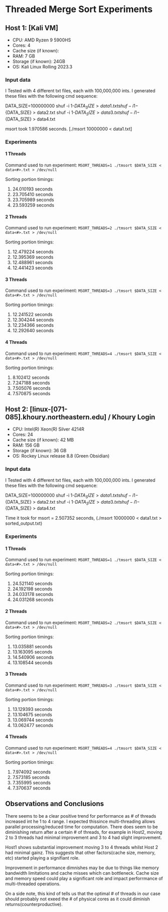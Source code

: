 # Threaded Merge Sort Experiments


## Host 1: [Kali VM]

- CPU: AMD Ryzen 9 5900HS
- Cores: 4
- Cache size (if known):
- RAM: 7 GB
- Storage (if known): 24GB
- OS: Kali Linux Rolling 2023.3

### Input data

I Tested with 4 different txt files, each with 100,000,000 ints.
I generated these files with the following cmd sequence:

DATA_SIZE=100000000
shuf -i 1-${DATA_SIZE} > data1.txt
shuf -i 1-${DATA_SIZE} > data2.txt
shuf -i 1-${DATA_SIZE} > data3.txt
shuf -i 1-${DATA_SIZE} > data4.txt

msort took 1.970586 seconds. [./msort 10000000 < data1.txt]

### Experiments

#### 1 Threads

Command used to run experiment: `MSORT_THREADS=1 ./tmsort $DATA_SIZE < data<#>.txt > /dev/null`

Sorting portion timings:

1. 24.010193 seconds
2. 23.705410 seconds
3. 23.705989 seconds
4. 23.593259 seconds

#### 2 Threads

Command used to run experiment: `MSORT_THREADS=2 ./tmsort $DATA_SIZE < data<#>.txt > /dev/null`

Sorting portion timings:

1. 12.479224 seconds
2. 12.395369 seconds
3. 12.488961 seconds
4. 12.441423 seconds

#### 3 Threads

Command used to run experiment: `MSORT_THREADS=3 ./tmsort $DATA_SIZE < data<#>.txt > /dev/null`

Sorting portion timings:

1. 12.241522 seconds
2. 12.304244 seconds
3. 12.234366 seconds
4. 12.292640 seconds

#### 4 Threads

Command used to run experiment: `MSORT_THREADS=4 ./tmsort $DATA_SIZE < data<#>.txt > /dev/null`

Sorting portion timings:

1. 8.102412 seconds
2. 7.247188 seconds
3. 7.505076 seconds
4. 7.570875 seconds


## Host 2: [linux-[071-085].khoury.northeastern.edu] / Khoury Login

- CPU: Intel(R) Xeon(R) Silver 4214R 
- Cores: 24
- Cache size (if known): 42 MB
- RAM: 156 GB
- Storage (if known): 36 GB
- OS: 
Rockey Linux release 8.8 (Green Obsidian)
### Input data

I Tested with 4 different txt files, each with 100,000,000 ints.
I generated these files with the following cmd sequence:

DATA_SIZE=100000000
shuf -i 1-${DATA_SIZE} > data1.txt
shuf -i 1-${DATA_SIZE} > data2.txt
shuf -i 1-${DATA_SIZE} > data3.txt
shuf -i 1-${DATA_SIZE} > data4.txt

Time it took for msort =  2.507352 seconds, (./msort 10000000 < data1.txt > sorted_output.txt)

### Experiments

#### 1 Threads

Command used to run experiment: `MSORT_THREADS=1 ./tmsort $DATA_SIZE < data<#>.txt > /dev/null`

Sorting portion timings:

1. 24.521140 seconds
2. 24.192198 seconds
3. 24.033178 seconds
4. 24.031268 seconds

#### 2 Threads

Command used to run experiment: `MSORT_THREADS=2 ./tmsort $DATA_SIZE < data<#>.txt > /dev/null`

Sorting portion timings:

1. 13.035881 seconds
2. 13.163095 seconds
3. 14.540906 seconds
4. 13.108544 seconds

#### 3 Threads

Command used to run experiment: `MSORT_THREADS=3 ./tmsort $DATA_SIZE < data<#>.txt > /dev/null`

Sorting portion timings:

1. 13.129393 seconds
2. 13.104675 seconds
3. 13.069744 seconds
4. 13.062477 seconds

#### 4 Threads

Command used to run experiment: `MSORT_THREADS=4 ./tmsort $DATA_SIZE < data<#>.txt > /dev/null`

Sorting portion timings:

1. 7.974092 seconds
2. 7.573185 seconds
3. 7.355995 seconds
4. 7.370637 seconds


## Observations and Conclusions
There seems to be a clear positive trend for performance as # of threads increased int he 1 to 4 range. I expected thissince multi-threading allows parallel processing/reduced time for computation. 
There does seem to be diminishing return after a certain # of threads, for example in Host2, moving 2 to 3 threads had minimal improvement and 3 to 4 had slight improvement. 

Host1 shows substantial improvement moving 3 to 4 threads whilst Host 2 had minimal gainz.
This suggests that other factors(cache size, memory, etc) started playing a signifiant role.

Improvement in performance dimnishes may be due to things like memory bandwidth limitations and cache misses which can bottleneck. Cache size and memory speed could play a significant role and impact perforrmance of multi-threaded operations. 

On a side note, this kind of tells us that the optimal # of threads in our case should probably not exeed the # of physical cores as it could diminish returns(counterproductive).


